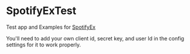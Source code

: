 # SpotifyExTest

Test app and Examples for [SpotifyEx](https://www.github.com/jsncmgs_1/spotify_ex)

You'll need to add your own client id, secret key, and user Id in the config settings for it to work properly.
